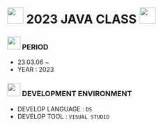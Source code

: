 # <img src = "https://cdn-icons-png.flaticon.com/512/4509/4509748.png" width = "37" height = "37"> 2023 JAVA CLASS <img src = "https://cdn-icons-png.flaticon.com/512/4509/4509748.png" width = "37" height = "37" >

### <img src = "https://cdn-icons-png.flaticon.com/128/4341/4341050.png" width = "30" height = "30" > PERIOD 
- 23.03.06 ~ 
- YEAR : 2023

### <img src = "https://cdn-icons-png.flaticon.com/128/4341/4341102.png" width = "30" height = "30"> DEVELOPMENT ENVIRONMENT
- DEVELOP LANGUAGE :  ` DS `
- DEVELOP TOOL : ` VISUAL STUDIO ` 

